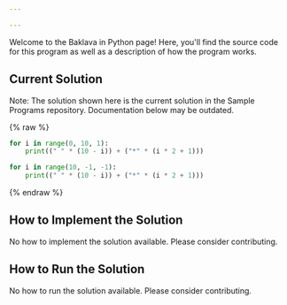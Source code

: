 ```yaml
---

---
```


Welcome to the Baklava in Python page! Here, you'll find the source code for this program as well as a description of how the program works.

## Current Solution

Note: The solution shown here is the current solution in the Sample Programs repository. Documentation below may be outdated.

{% raw %}

```Python
for i in range(0, 10, 1):
    print((" " * (10 - i)) + ("*" * (i * 2 + 1)))

for i in range(10, -1, -1):
    print((" " * (10 - i)) + ("*" * (i * 2 + 1)))

```

{% endraw %}

## How to Implement the Solution

No how to implement the solution available. Please consider contributing.

## How to Run the Solution

No how to run the solution available. Please consider contributing.